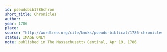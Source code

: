 ```yaml
---
id: pseudobib1786chron
short_title: Chronicles
author: 
year: 1786
place: 
source: "http://wordtree.org/cite/books/pseudo-biblical/1786-chronicles-centinal.pdf"
status: IMAGE ONLY
note: published in The Massachusetts Centinal, Apr 19, 1786
---
```

